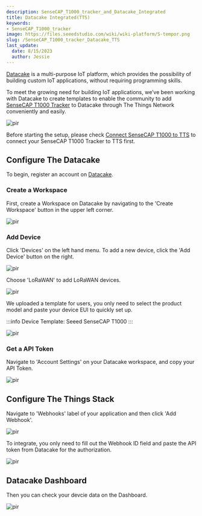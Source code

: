 ```yaml
---
description: SenseCAP_T1000_tracker_and_Datacake_Integrated
title: Datacake Integrated(TTS)
keywords:
- SenseCAP_T1000_tracker
image: https://files.seeedstudio.com/wiki/wiki-platform/S-tempor.png
slug: /SenseCAP_T1000_tracker_Datacake_TTS
last_update:
  date: 8/15/2023
  author: Jessie
---
```


[Datacake](https://datacake.co/) is a multi-purpose IoT platform, which provides the possibility of building custom IoT applications, without requiring programming skills.

To meet the growing need for building IoT applications, we’ve been working with Datacake to create templates to enable the community to add [SenseCAP T1000 Tracker](https://www.seeedstudio.com/sensecap-t1000-tracker?utm_source=emailsig&utm_medium=emailsig&utm_campaign=emailsig) to Datacake through The Things Network conveniently and easily.

<p style={{textAlign: 'center'}}><img src="https://files.seeedstudio.com/wiki/SenseCAP/Tracker/datacake_sense.png" alt="pir" width={800} height="auto" /></p>

Before starting the setup, please check [Connect SenseCAP T1000 to TTS](https://wiki.seeedstudio.com/SenseCAP_T1000_tracker_TTN) to connect your SenseCAP T1000 Tracker to TTS first.

## Configure The Datacake

To begin, register an account on [Datacake](https://app.datacake.de/signup).


### Create a Workspace

First, create a Workspace on Datacake by navigating to the 'Create Workspace' button in the upper left corner.

<p style={{textAlign: 'center'}}><img src="https://files.seeedstudio.com/wiki/SenseCAP/Tracker/datacake-workspace.png" alt="pir" width={800} height="auto" /></p>


### Add Device

Click 'Devices' on the left hand menu. 
To add a new device, click the 'Add Device' button on the right.


<p style={{textAlign: 'center'}}><img src="https://files.seeedstudio.com/wiki/SenseCAP/Tracker/datacake_add.png" alt="pir" width={800} height="auto" /></p>


Choose 'LoRaWAN' to add LoRaWAN devices.

<p style={{textAlign: 'center'}}><img src="https://files.seeedstudio.com/wiki/SenseCAP/Tracker/lorawan.png" alt="pir" width={800} height="auto" /></p>

We uploaded a template for users, you only need to select the product model and paste your device EUI to quickly set up.

:::info
Device Template: Seeed SenseCAP T1000
:::


<p style={{textAlign: 'center'}}><img src="https://files.seeedstudio.com/wiki/SenseCAP/Tracker/datacake_tem.png" alt="pir" width={800} height="auto" /></p>





### Get a API Token


Navigate to 'Account Settings' on your Datacake workspace, and copy your API Token.

<p style={{textAlign: 'center'}}><img src="https://files.seeedstudio.com/wiki/SenseCAP/Tracker/datacake_api.png" alt="pir" width={800} height="auto" /></p>





## Configure The Things Stack



Navigate to 'Webhooks' label of your application and then click 'Add Webhook'.

<p style={{textAlign: 'center'}}><img src="https://files.seeedstudio.com/wiki/SenseCAP/Tracker/add_webhook1.png" alt="pir" width={800} height="auto" /></p>



To integrate, you only need to fill out the Webhook ID field and paste the API token from Datacake for the authorization.



<p style={{textAlign: 'center'}}><img src="https://files.seeedstudio.com/wiki/SenseCAP/Tracker/datacake_webhook2.png" alt="pir" width={800} height="auto" /></p>


## Datacake Dashboard

Then you can check your devcie data on the Dashboard.

<p style={{textAlign: 'center'}}><img src="https://files.seeedstudio.com/wiki/SenseCAP/Tracker/datacake_dashbaord.png" alt="pir" width={800} height="auto" /></p>

